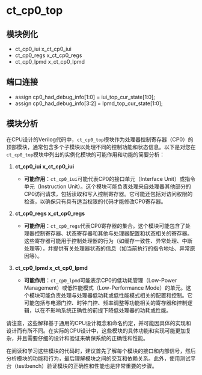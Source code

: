 # ct_cp0_top

## 模块例化

- ct_cp0_iui x_ct_cp0_iui
- ct_cp0_regs x_ct_cp0_regs
- ct_cp0_lpmd x_ct_cp0_lpmd

## 端口连接

- assign cp0_had_debug_info[1:0] = iui_top_cur_state[1:0];
- assign cp0_had_debug_info[3:2] = lpmd_top_cur_state[1:0];

## 模块分析

在CPU设计的Verilog代码中，`ct_cp0_top`模块作为处理器控制寄存器（CP0）的顶部模块，通常包含多个子模块以处理不同的控制功能和状态信息。以下是对您在`ct_cp0_top`模块中列出的实例化模块的可能作用和功能的简要分析：

1. **ct_cp0_iui x_ct_cp0_iui**
   - **可能作用**：`ct_cp0_iui`可能代表CP0的接口单元（Interface Unit）或指令单元（Instruction Unit）。这个模块可能负责处理来自处理器其他部分的CP0访问请求，包括读取和写入控制寄存器。它可能还包括对访问权限的检查，以确保只有具有适当权限的代码才能修改CP0寄存器。

2. **ct_cp0_regs x_ct_cp0_regs**
   - **可能作用**：`ct_cp0_regs`代表CP0寄存器的集合。这个模块可能包含了处理器控制寄存器、状态寄存器和其他与处理器配置和状态相关的寄存器。这些寄存器可能用于控制处理器的行为（如缓存一致性、异常处理、中断处理等），并提供有关处理器状态的信息（如当前执行的指令地址、异常原因等）。

3. **ct_cp0_lpmd x_ct_cp0_lpmd**
   - **可能作用**：`ct_cp0_lpmd`可能表示CP0的低功耗管理（Low-Power Management）或低性能模式（Low-Performance Mode）的单元。这个模块可能负责处理与处理器低功耗或低性能模式相关的配置和控制。它可能包括与电源门控、时钟门控、频率调整等功能相关的寄存器和控制逻辑，以在不影响系统正确性的前提下降低处理器的功耗或性能。

请注意，这些解释基于通用的CPU设计概念和命名约定，并可能因具体的实现和设计而有所不同。在实际的CPU设计中，这些模块的具体功能和实现可能更加复杂，并且需要仔细的设计和验证来确保系统的正确性和性能。

在阅读和学习这些模块的代码时，建议首先了解每个模块的接口和内部信号，然后分析模块的功能和行为，最后理解模块之间的交互和依赖关系。此外，使用测试平台（testbench）验证模块的正确性和性能也是非常重要的步骤。